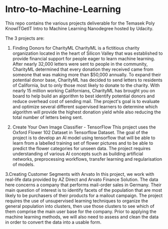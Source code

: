 # Intro-to-Machine-Learning
This repo contains the various projects deliverable for the Temasek Poly KnowITGetIT Intro to Machine Learning Nanodegree hosted by Udacity.

The 3 projects are:

1. Finding Donors for CharityML
CharityML is a fictitious charity organization located in the heart of Silicon Valley that was established to provide financial support for people eager to learn machine learning. After nearly 32,000 letters were sent to people in the community, CharityML determined that every donation they received came from someone that was making more than $50,000 annually. To expand their potential donor base, CharityML has decided to send letters to residents of California, but to only those most likely to donate to the charity. With nearly 15 million working Californians, CharityML has brought you on board to help build an algorithm to best identify potential donors and reduce overhead cost of sending mail. The project's goal is to evaluate and optimize several different supervised learners to determine which algorithm will provide the highest donation yield while also reducing the total number of letters being sent.

2. Create Your Own Image Classifier - TensorFlow
This project uses the Oxford Flower 102 Dataset in Tensorflow Dataset. The goal of the project is to develop an AI model using tensorflow that will be able to learn from a labelled training set of flower pictures and to be able to predict the flower categories for unseen data. The project requires understanding of various AI concepts such as building artificial networks, preprocessing workflows, transfer learning and regularisation of models. 


3.Creating Customer Segments with Arvato
In this project, we work with real-life data provided by AZ Direct and Arvato Finance Solution. The data here concerns a company that performs mail-order sales in Germany. Their main question of interest is to identify facets of the population that are most likely to be purchasers of their products for a mailout campaign.
The project requires the use of unsupervised learning techniques to organize the general population into clusters, then use those clusters to see which of them comprise the main user base for the company. Prior to applying the machine learning methods, we will also need to assess and clean the data in order to convert the data into a usable form.
